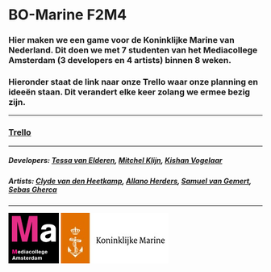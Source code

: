 # BO-Marine F2M4

### Hier maken we een game voor de Koninklijke Marine van Nederland. Dit doen we met 7 studenten van het Mediacollege Amsterdam (3 developers en 4 artists) binnen 8 weken.

### Hieronder staat de link naar onze Trello waar onze planning en ideeën staan. Dit verandert elke keer zolang we ermee bezig zijn.

---

### [Trello](https://trello.com/b/u142S48r/bo-marine-planning)

---

##### Developers: [Tessa van Elderen](https://github.com/TessavanElderen), [Mitchel Klijn](https://github.com/Mitchel2004), [Kishan Vogelaar](https://github.com/kishanfowler)
##### Artists: [Clyde van den Heetkamp](https://github.com/ClydeHelder), [Allano Herders](https://github.com/AllanoHerders), [Samuel van Gemert](https://github.com/SamuelGemert), [Sebas Gherca](https://github.com/Assdiver)

---

![Het logo van het Mediacollege Amsterdam](/images/Logo_Mediacollege_Amsterdam.png)
![Het logo van de Koninklijke Marine Nederland](/images/Logo_Koninklijke_Marine.jpg)